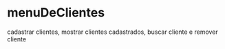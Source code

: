# menuDeClientes
cadastrar clientes, mostrar clientes cadastrados, buscar cliente e remover cliente 
